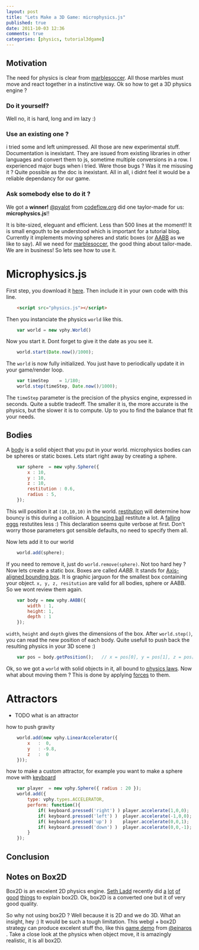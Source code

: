 ```yaml
---
layout: post
title: "Lets Make a 3D Game: microphysics.js"
published: true
date: 2011-10-03 12:36
comments: true
categories: [physics, tutorial3dgame]
---
```


## Motivation

The need for physics is clear from [marblesoccer](http://marblesoccer.com).
All those marbles must move and react together in a instinctive way.
Ok so how to get a 3D physics engine ?

### Do it yourself?
Well no, it is hard, long and im lazy :)

### Use an existing one ?
i tried some and left unimpressed. All those are new experimental stuff.
Documentation is inexistant.
They are issued from existing libraries in other languages and convert them to js, sometime multiple conversions in a row.
I experienced major bugs when i tried. Were those bugs ? Was it me misusing it ?
Quite possible as the doc is inexistant.
All in all, i didnt feel it would be a reliable dependancy for our game.

### Ask somebody else to do it ?
We got a **winner!**
[@pyalot](http://twitter.com/#!/pyalot) from [codeflow.org](http://codeflow.org/) did one taylor-made for us: **microphysics.js**!!

It is bite-sized, eleguant and efficient.
Less than 500 lines at the moment!!
It is small engouth to be understood which is important for a tutorial blog.
Currently it implements moving spheres and static boxes (or [AABB](http://en.wikipedia.org/wiki/Axis-aligned_bounding_box) as we like to say).
All we need for [marblesoccer](http://marblesoccer.com), the good thing about tailor-made.
We are in business!
So lets see how to use it.


# Microphysics.js

First step, you download it [here](https://raw.github.com/jeromeetienne/microphysics.js/master/codeflow/physics.js).
Then include it in your own code with this line.

```html
    <script src="physics.js"></script>
```

Then you instanciate the physics ```world``` like this.

```javascript
	var world = new vphy.World()
```

Now you start it. Dont forget to give it the date as you see it.

```javascript
	world.start(Date.now()/1000);
```

The ```world``` is now fully initialized.
You just have to periodically update it in your game/render loop.

```javascript
	var timeStep	= 1/180;
	world.step(timeStep, Date.now()/1000);
```

The ```timeStep``` parameter is the precision of the physics engine, expressed in seconds.
Quite a subtle tradeoff.
The smaller it is, the more accurate is the physics, but the slower it is to compute.
Up to you to find the balance that fit your needs.

## Bodies

A [body](http://en.wikipedia.org/wiki/Rigid_body) is a solid object that you put in your world.
microphysics bodies can be spheres or static boxes.
Lets start right away by creating a sphere. 

```javascript
	var sphere	= new vphy.Sphere({
		x : 10,
		y : 10,
		z : 10,
		restitution	: 0.6,
		radius : 5,
	});
```

This will position it at ```(10,10,10)``` in the world.
[restitution](http://en.wikipedia.org/wiki/Coefficient_of_restitution) will determine how
bouncy is this during a collision.
A [bouncing ball](http://www.youtube.com/watch?v=2Bb8P7dfjVw) restitute a lot.
A [falling eggs](http://www.youtube.com/watch?feature=player_detailpage&v=ehVQM0I0PSU#t=131s) restutites less :)
This declaration seems quite verbose at first.
Don't worry those parameters got sensible defaults, no need to specify them all.

Now lets add it to our world

```javascript
    world.add(sphere);
```

If you need to remove it, just do ```world.remove(sphere)```. Not too hard hey ?
Now lets create a static box.
Boxes are called *AABB*.
It stands for [Axis-aligned bounding box](http://en.wikipedia.org/wiki/Axis-aligned_bounding_box).
It is graphic jarguon for the smallest box containing your object.
```x, y, z, resitution``` are valid for all bodies, sphere or AABB.
So we wont review them again.

```javascript
    var body = new vphy.AABB({
        width : 1,
        height: 1,
        depth : 1
    });
```

```width```, ```height``` and ```depth``` gives the dimensions of the box.
After ```world.step()```, you can read the new position of each body. Quite usefull
to push back the resulting physics in your 3D scene :)

```javascript
	var pos	= body.getPosition();	// x = pos[0], y = pos[1], z = pos[2]
```

Ok, so we got a ```world``` with solid objects in it, all bound to [physics laws](http://en.wikipedia.org/wiki/Physical_law).
Now what about moving them ?
This is done by applying [forces](http://en.wikipedia.org/wiki/Force) to them.

# Attractors

* TODO what is an attractor

how to push gravity

```javascript
	world.add(new vphy.LinearAccelerator({
		x	:  0, 
		y	: -9.8,
		z	:  0
	}));
```

how to make a custom attractor, for example you want to make a sphere move with [keyboard](/blog/2011/09/12/lets-Make-a-3D-game-keyboard/)

```javascript
	var player	= new vphy.Sphere({ radius : 20 });
	world.add({
		type: vphy.types.ACCELERATOR,
		perform: function(){
			if( keyboard.pressed('right') )	player.accelerate(1,0,0);
			if( keyboard.pressed('left') )	player.accelerate(-1,0,0);
			if( keyboard.pressed('up') )	player.accelerate(0,0,1);
			if( keyboard.pressed('down') )	player.accelerate(0,0,-1);
		}
	});
```

## Conclusion




## Notes on Box2D
Box2D is an excelent 2D physics engine.
[Seth Ladd](http://blog.sethladd.com/) recently did
[a](http://blog.sethladd.com/2011/09/box2d-collision-damage-for-javascript.html)
[lot](http://blog.sethladd.com/2011/09/box2d-impulse-and-javascript.html)
[of](http://blog.sethladd.com/2011/09/box2d-with-complex-and-concave-objects.html)
[good](http://blog.sethladd.com/2011/09/box2d-and-polygons-for-javascript.html)
[things](http://blog.sethladd.com/2011/09/box2d-web-workers-better-performance.html)
to explain box2D. Ok, box2D is a converted one but it of very good quality.

So why not using box2D ?
Well because it is 2D  and we do 3D.
What an insight, hey :)
It would be such a tough limitation.
This webgl + box2D strategy can produce excelent stuff tho, like this
[game demo](http://game.2x.io/) from [@einaros](http://twitter.com/#!/einaros) .
Take a close look at the physics when object move, it is amazingly realistic, it is all box2D.

